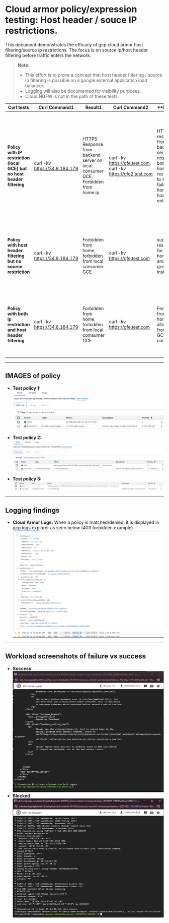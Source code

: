# Cloud armor policy/expression testing: Host header / souce IP restrictions.

This document demonstrates the efficacy of gcp cloud armor host filtering/source ip restrictions. The focus is on source ip/host header filtering before traffic enters the network.

> **Note:**  
> - This effort is to prove a concept that host header filtering / source ip filtering is possible on a google external application load balancer.
> - Logging will also be documented for visibility purposes.
> - Cloud NGFW is not in the path of these tests.

| **Curl tests**            | **Curl Command1**                                              | **Result1** | **Curl Command2** | **Result2 |    **NOTES**    |
|-------------------------|---------------------------------------------------------------------------------------------------|------------------------------------------|----------------------------|------------------------------------------------|------------------------------------------------------------------------|
| **Policy with IP restriction (local GCE) but no host header filtering**       |                  curl -kv https://34.8.184.179                   | HTTPS Response from backend server on local consumer GCE. Forbidden from home ip. |       curl -kv https://gfe.test.com, curl -kv https://gfe2.test.com       | HTTPS response from backend server on request to both hostnames resolving to same IP, failed from home with host entries. |         I created two dns entries for the same IP of the load balancer to prove it would work without host filtering. Both curl commands were performed on a local GCE instance.            |
| **Policy with host header filtering but no source restriction** | curl -kv https://34.8.184.179 | Forbidden from home, forbidden from local consumer GCE | curl -kv https://gfe.test.com | successful response for both home ip and local gce instance. | I made both a private and public DNS zone for the LB to be resolvable internally and externally by hostname |
| **Policy with both ip restriction and host header filtering**       | curl -kv https://34.8.184.179                 | Forbidden from home, forbidden from local comsumer GCE | curl -kv https://gfe.test.com | Forbidden from home, allowed from local GCE consumer | This gave the desired effect of whitelisting one IP while being able to control ingress traffic host headers as well. |


---

## IMAGES of policy

- **Test policy 1:**
  ![image](./images/test1.png)

- **Test policy 2:**
  ![image](./images/test2.png)

- **Test policy 3:**  
  ![image](./images/test3.png)



---

## Logging findings

- **Cloud Armor Logs:**
  When a policy is matched/denied, it is displayed in gcp logs explorer as seen below (403 forbidden example)
  ![image](./images/logsexplorer.png)


---

## Workload screenshots of failure vs success

- **Success**
  ![image](./images/success.png)
- **Blocked**
  ![image](./images/fail.png)
  



